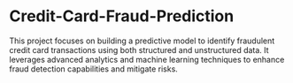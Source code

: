 # Credit-Card-Fraud-Prediction
This project focuses on building a predictive model to identify fraudulent credit card transactions using both structured and unstructured data.  It leverages advanced analytics and machine learning techniques to enhance fraud detection capabilities and mitigate risks.
